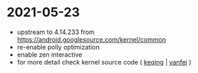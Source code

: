 # 2021-05-23
* upstream to 4.14.233 from https://android.googlesource.com/kernel/common
* re-enable polly optimization
* enable zen interactive
* for more detail check kernel source code ( <a href="https://github.com/ZyCromerZ/android_kernel_xiaomi_vayu/tree/20210517/neutrino-keqing">keqing</a> | <a href="https://github.com/ZyCromerZ/android_kernel_xiaomi_vayu/tree/20210517/neutrino-yanfei">yanfei</a> )